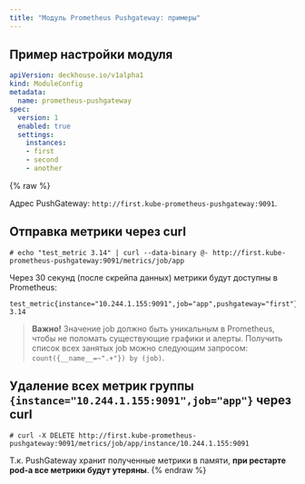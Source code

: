 ```yaml
---
title: "Модуль Prometheus Pushgateway: примеры"
---
```


## Пример настройки модуля

```yaml
apiVersion: deckhouse.io/v1alpha1
kind: ModuleConfig
metadata:
  name: prometheus-pushgateway
spec:
  version: 1
  enabled: true
  settings:
    instances:
    - first
    - second
    - another
```

{% raw %}

Адрес PushGateway: `http://first.kube-prometheus-pushgateway:9091`.

## Отправка метрики через curl

```shell
# echo "test_metric 3.14" | curl --data-binary @- http://first.kube-prometheus-pushgateway:9091/metrics/job/app
```

Через 30 секунд (после скрейпа данных) метрики будут доступны в Prometheus:

```text
test_metric{instance="10.244.1.155:9091",job="app",pushgateway="first"} 3.14
```

> **Важно!** Значение job должно быть уникальным в Prometheus, чтобы не поломать существующие графики и алерты. Получить список всех занятых job можно следующим запросом: `count({__name__=~".+"}) by (job)`.

## Удаление всех метрик группы `{instance="10.244.1.155:9091",job="app"}` через curl

```shell
# curl -X DELETE http://first.kube-prometheus-pushgateway:9091/metrics/job/app/instance/10.244.1.155:9091
```

Т.к. PushGateway хранит полученные метрики в памяти, **при рестарте pod-а все метрики будут утеряны**.
{% endraw %}
